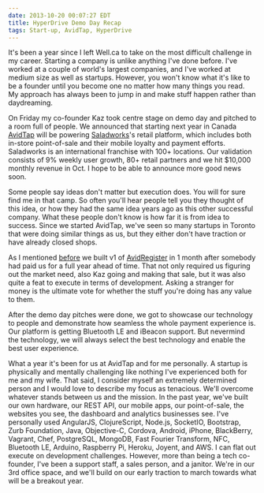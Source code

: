 ```yaml
---
date: 2013-10-20 00:07:27 EDT
title: HyperDrive Demo Day Recap
tags: Start-up, AvidTap, HyperDrive
---
```

It's been a year since I left Well.ca to take on the most difficult challenge in
my career. Starting a company is unlike anything I've done before. I've
worked at a couple of world's largest companies, and I've worked at medium
size as well as startups. However, you won't know what it's like to be a founder
until you become one no matter how many things you read. My approach has always
been to jump in and make stuff happen rather than daydreaming.

On Friday my co-founder Kaz took centre stage on demo day and pitched to a room
full of people. We announced that starting next year in Canada [AvidTap][1] will
be powering [Saladworks][2]'s retail platform, which includes both in-store
point-of-sale and their mobile loyalty and payment efforts. Saladworks is an
international franchise with 100+ locations. Our validation consists of 9%
weekly user growth, 80+ retail partners and we hit $10,000 monthly revenue in
Oct. I hope to be able to announce more good news soon.

Some people say ideas don't matter but execution does. You will for sure find me
in that camp. So often you'll hear people tell you they thought of this idea, or
how they had the same idea years ago as this other successful company. What
these people don't know is how far it is from idea to success. Since we started
AvidTap, we've seen so many startups in Toronto that were doing similar things
as us, but they either don't have traction or have already closed shops.

As I mentioned [before][3] we built v1 of [AvidRegister][4] in 1 month after
somebody had paid us for a full year ahead of time. That not only required us
figuring out the market need, also Kaz going and making that sale, but it was
also quite a feat to execute in terms of development. Asking a stranger for
money is the ultimate vote for whether the stuff you're doing has any value to
them.

After the demo day pitches were done, we got to showcase our technology to
people and demonstrate how seamless the whole payment experience is. Our
platform is getting Bluetooth LE and iBeacon support. But nevermind the
technology, we will always select the best technology and enable the best user
experience.

What a year it's been for us at AvidTap and for me personally. A startup is
physically and mentally challenging like nothing I've experienced both for me
and my wife. That said, I consider myself an extremely determined person and I
would love to describe my focus as tenacious. We'll overcome whatever stands
between us and the mission. In the past year, we've built our own hardware, our
REST API, our mobile apps, our point-of-sale, the websites you see, the
dashboard and analytics businesses see. I've personally used AngularJS,
ClojureScript, Node.js, SocketIO, Bootstrap, Zurb Foundation, Java, Objective-C,
Cordova, Android, iPhone, BlackBerry, Vagrant, Chef, PostgreSQL, MongoDB, Fast
Fourier Transform, NFC, Bluetooth LE, Arduino, Raspberry Pi, Heroku, Joyent, and
AWS. I can flat out execute on development challenges. However, more than being
a tech co-founder, I've been a support staff, a sales person, and a janitor.
We're in our 3rd office space, and we'll build on our early traction to march
towards what will be a breakout year.

  [1]: http://avidtap.com/
  [2]: http://www.saladworks.com/
  [3]: http://localhost:8000/2013/10/07/2-weeks-until-demo-day/
  [4]: http://avidregister.com
